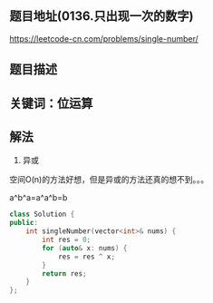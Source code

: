 ## 题目地址(0136.只出现一次的数字)

https://leetcode-cn.com/problems/single-number/

## 题目描述

## 关键词：位运算

## 解法

1. 异或

空间O(n)的方法好想，但是异或的方法还真的想不到。。。

a^b^a=a^a^b=b

```cpp
class Solution {
public:
    int singleNumber(vector<int>& nums) {
        int res = 0;
        for (auto& x: nums) {
            res = res ^ x;
        }
        return res;
    }
};
```